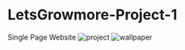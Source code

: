 # LetsGrowmore-Project-1
Single Page Website
![project](https://user-images.githubusercontent.com/86963188/135142828-e2c6b8d3-0de4-438e-a37e-e4e0cb6a1416.png)
![wallpaper](https://user-images.githubusercontent.com/86963188/135142837-1ea4ba92-ea4c-4e27-95ab-b9ad87d703f4.jpg)
